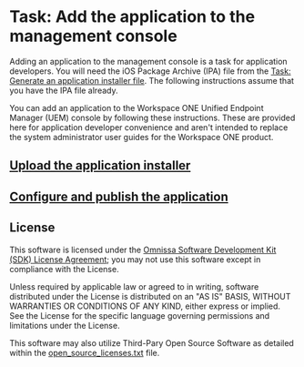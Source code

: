 # Task: Add the application to the management console
Adding an application to the management console is a task for application
developers. You will need the iOS Package Archive (IPA) file from the
[Task: Generate an application installer file](../04Task_Generate-an-application-installer-file/readme.md).
The following instructions assume that you have the IPA file already.

You can add an application to the Workspace ONE Unified Endpoint Manager (UEM)
console by following these instructions. These are provided here for application
developer convenience and aren't intended to replace the system administrator
user guides for the Workspace ONE product.

## [Upload the application installer](./01Upload-the-application-installer/readme.md)

## [Configure and publish the application](./02Configure-and-publish-the-application/readme.md)

## License

This software is licensed under the [Omnissa Software Development Kit (SDK) License Agreement](https://static.omnissa.com/sites/default/files/omnissa-sdk-agreement.pdf); you may not use this software except in compliance with the License.

Unless required by applicable law or agreed to in writing, software distributed under the License is distributed on an "AS IS" BASIS, WITHOUT WARRANTIES OR CONDITIONS OF ANY KIND, either express or implied. See the License for the specific language governing permissions and limitations under the License.

This software may also utilize Third-Pary Open Source Software as detailed within the [open_source_licenses.txt](open_source_licenses.txt) file.
